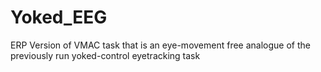 # Yoked_EEG
ERP Version of VMAC task that is an eye-movement free analogue of the previously run yoked-control eyetracking task
